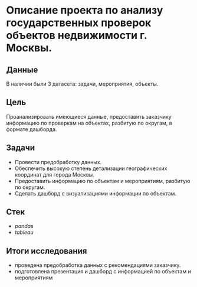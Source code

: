 # Описание проекта по анализу государственных проверок объектов недвижимости г. Москвы.


## Данные

В наличии были 3 датасета: задачи, мероприятия, объекты.

## Цель

Проанализировать имеющиеся данные, предоставить заказчику информацию по проверкам на объектах, разбитую по округам, в формате дашборда.

## Задачи

* Провести предобработку данных.
* Обеспечить высокую степень детализации географических координат для города Москвы.
* Предоставить информацию по объектам и мероприятиям, разбитую по округам.
* Сделать дашборд с визуализациями информации по объектам.

## Стек
* *pandas*
* *tableau*

## Итоги исследования

* проведена предобработка данных с рекомендациями заказчику.
* подготовлена презентация и дашборд с информацией по объектам и мероприятиям
